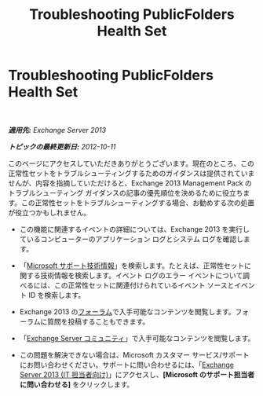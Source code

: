 ﻿---
title: Troubleshooting PublicFolders Health Set
TOCTitle: Troubleshooting PublicFolders Health Set
ms:assetid: 79666be3-250d-4db0-961d-8351866d722c
ms:mtpsurl: https://technet.microsoft.com/ja-jp/library/ms.exch.scom.publicfolders(v=EXCHG.150)
ms:contentKeyID: 54651726
ms.date: 01/28/2016
mtps_version: v=EXCHG.150
ms.translationtype: HT
---

# Troubleshooting PublicFolders Health Set

 

_**適用先:** Exchange Server 2013_

_**トピックの最終更新日:** 2012-10-11_

このページにアクセスしていただきありがとうございます。現在のところ、この正常性セットをトラブルシューティングするためのガイダンスは提供されていませんが、内容を指摘していただけると、Exchange 2013 Management Pack のトラブルシューティング ガイダンスの記事の優先順位を決めるために役立ちます。この正常性セットをトラブルシューティングする場合、お勧めする次の処置が役立つかもしれません。

  - この機能に関連するイベントの詳細については、Exchange 2013 を実行しているコンピューターのアプリケーション ログとシステム ログを確認します。

  - 「[Microsoft サポート技術情報](http://go.microsoft.com/fwlink/p/?linkid=18175)」を検索します。たとえば、正常性セットに関する技術情報を検索します。イベント ログのエラー イベントについて調べるには、この正常性セットに関連付けられているイベント ソースとイベント ID を検索します。

  - Exchange 2013 の[フォーラム](http://go.microsoft.com/fwlink/p/?linkid=257903)で入手可能なコンテンツを閲覧します。フォーラムに質問を投稿することもできます。

  - 「[Exchange Server コミュニティ](http://go.microsoft.com/fwlink/p/?linkid=14927)」で入手可能なコンテンツを閲覧します。

  - この問題を解決できない場合は、Microsoft カスタマー サービス/サポートにお問い合わせください。サポートに問い合わせるには、「[Exchange Server 2013 (IT 担当者向け)](http://go.microsoft.com/fwlink/p/?linkid=402506)」にアクセスし、**\[Microsoft のサポート担当者に問い合わせる\]** をクリックします。

